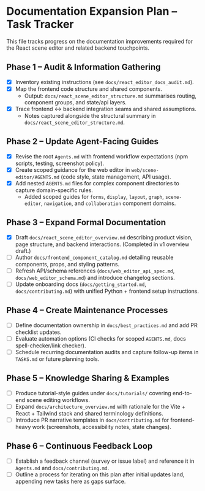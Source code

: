 # Documentation Expansion Plan – Task Tracker

This file tracks progress on the documentation improvements required for the React scene editor and related backend touchpoints.

## Phase 1 – Audit & Information Gathering
- [x] Inventory existing instructions (see `docs/react_editor_docs_audit.md`).
- [x] Map the frontend code structure and shared components.
  - Output: `docs/react_scene_editor_structure.md` summarises routing, component groups, and state/api layers.
- [x] Trace frontend ↔ backend integration seams and shared assumptions.
  - Notes captured alongside the structural summary in `docs/react_scene_editor_structure.md`.

## Phase 2 – Update Agent-Facing Guides
- [x] Revise the root `Agents.md` with frontend workflow expectations (npm scripts, testing, screenshot policy).
- [x] Create scoped guidance for the web editor in `web/scene-editor/AGENTS.md` (code style, state management, API usage).
- [x] Add nested `AGENTS.md` files for complex component directories to capture domain-specific rules.
  - Added scoped guides for `forms`, `display`, `layout`, `graph`, `scene-editor`, `navigation`, and `collaboration` component domains.

## Phase 3 – Expand Formal Documentation
- [x] Draft `docs/react_scene_editor_overview.md` describing product vision, page structure, and backend interactions. (Completed in v1 overview draft.)
- [ ] Author `docs/frontend_component_catalog.md` detailing reusable components, props, and styling patterns.
- [ ] Refresh API/schema references (`docs/web_editor_api_spec.md`, `docs/web_editor_schema.md`) and introduce changelog sections.
- [ ] Update onboarding docs (`docs/getting_started.md`, `docs/contributing.md`) with unified Python + frontend setup instructions.

## Phase 4 – Create Maintenance Processes
- [ ] Define documentation ownership in `docs/best_practices.md` and add PR checklist updates.
- [ ] Evaluate automation options (CI checks for scoped `AGENTS.md`, docs spell-checker/link checker).
- [ ] Schedule recurring documentation audits and capture follow-up items in `TASKS.md` or future planning tools.

## Phase 5 – Knowledge Sharing & Examples
- [ ] Produce tutorial-style guides under `docs/tutorials/` covering end-to-end scene editing workflows.
- [ ] Expand `docs/architecture_overview.md` with rationale for the Vite + React + Tailwind stack and shared terminology definitions.
- [ ] Introduce PR narrative templates in `docs/contributing.md` for frontend-heavy work (screenshots, accessibility notes, state changes).

## Phase 6 – Continuous Feedback Loop
- [ ] Establish a feedback channel (survey or issue label) and reference it in `Agents.md` and `docs/contributing.md`.
- [ ] Outline a process for iterating on this plan after initial updates land, appending new tasks here as gaps surface.
